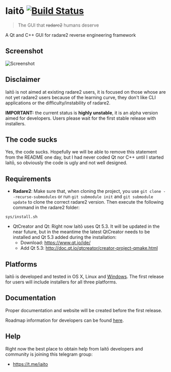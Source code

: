 # Iaitō [![Build Status](https://travis-ci.org/hteso/iaito.svg?branch=master)](https://travis-ci.org/hteso/iaito)

> The GUI that ~~radare2~~ humans deserve

A Qt and C++ GUI for radare2 reverse engineering framework

## Screenshot

![Screenshot](https://raw.githubusercontent.com/hteso/iaito/master/Screenshots/Screenshot.png)

## Disclaimer

Iaitō is not aimed at existing radare2 users, it is focused on those whose are not yet radare2 users because of the learning curve, they don't like CLI applications or the difficulty/instability of radare2.

**IMPORTANT:** the current status is **highly unstable**, it is an alpha version aimed for developers. Users please wait for the first stable release with installers.

## The code sucks

Yes, the code sucks. Hopefully we will be able to remove this statement from the README one day, but I had never coded Qt nor C++ until I started Iaitō, so obviously the code is ugly and not well designed.

## Requirements

- **Radare2**: Make sure that, when cloning the project, you use `git clone --recurse-submodules` or run `git submodule init` and `git submodule update` to clone the correct radare2 version. Then execute the following command in the radare2 folder:
```
sys/install.sh
```

- QtCreator and Qt: Right now Iaitō uses Qt 5.3. It will be updated in the near future, but in the meantime the latest QtCreator needs to be installed and Qt 5.3 added during the installation:
    - Download: https://www.qt.io/ide/
    - Add Qt 5.3: http://doc.qt.io/qtcreator/creator-project-qmake.html

## Platforms

Iaitō is developed and tested in OS X, Linux and [Windows](https://github.com/hteso/iaito/wiki/Compiling-on-Windows). The first release for users will include installers for all three platforms.

## Documentation

Proper documentation and website will be created before the first release.

Roadmap information for developers can be found [here](https://github.com/hteso/iaito/wiki/Roadmap).

## Help

Right now the best place to obtain help from Iaitō developers and community is joining this telegram group:

- https://t.me/iaito
